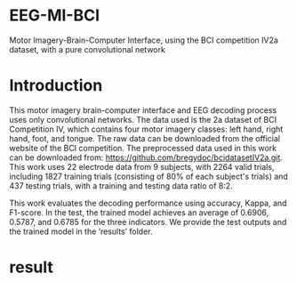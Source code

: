 # EEG-MI-BCI

Motor Imagery-Brain-Computer Interface, using the BCI competition IV2a dataset, with a pure convolutional network

# Introduction
This motor imagery brain-computer interface and EEG decoding process uses only convolutional networks. The data used is the 2a dataset of BCI Competition IV, which contains four motor imagery classes: left hand, right hand, foot, and tongue. The raw data can be downloaded from the official website of the BCI competition. The preprocessed data used in this work can be downloaded from: https://github.com/bregydoc/bcidatasetIV2a.git. This work uses 22 electrode data from 9 subjects, with 2264 valid trials, including 1827 training trials (consisting of 80% of each subject's trials) and 437 testing trials, with a training and testing data ratio of 8:2.

This work evaluates the decoding performance using accuracy, Kappa, and F1-score. In the test, the trained model achieves an average of 0.6906, 0.5787, and 0.6785 for the three indicators. We provide the test outputs and the trained model in the ‘results’ folder.

# result

